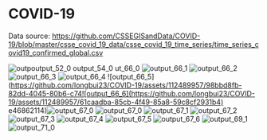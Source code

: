 # COVID-19

Data source: https://github.com/CSSEGISandData/COVID-19/blob/master/csse_covid_19_data/csse_covid_19_time_series/time_series_covid19_confirmed_global.csv



![outp![output_52_0](https://github.com/longbui23/COVID-19/assets/112489957/a99f8aa4-2310-4b9b-831c-8be066d3e811)
![output_54_0](https://github.com/longbui23/COVID-19/assets/112489957/80a3c20f-703a-479c-a539-91af0a305c45)
ut_66_0](https://github.com/longbui23/COVID-19/assets/112489957/dbc3f29e-81b6-4d5d-b1a9-5cc145835a10)
![output_66_1](https://github.com/longbui23/COVID-19/assets/112489957/68b2487d-060f-443b-9876-6c679165f4fd)
![output_66_2](https://github.com/longbui23/COVID-19/assets/112489957/73529e33-ac5f-4adc-b779-104e57bbe302)
![output_66_3](https://github.com/longbui23/COVID-19/assets/112489957/284ad364-728f-46ab-a87a-6c8eda4c7959)
![output_66_4](https://github.com/longbui23/COVID-19/assets/112489957/245cef65-f50a-4de9-9aad-e9b9f9d2fa79)
![output_66_5](https://github.com/longbui23/COVID-19/assets/112489957/98bbd8fb-82dd-4045-80b6-c74![output_66_6](https://github.com/longbui23/COVID-19/assets/112489957/61caadba-85cb-4f49-85a8-59c8cf2931b4)
e46862114)![output_67_0](https://github.com/longbui23/COVID-19/assets/112489957/2f7f1892-c2b3-40d0-b869-521787b822ac)
![output_67_0](https://github.com/longbui23/COVID-19/assets/112489957/d3d36a27-0294-45ae-a8a6-e332e5f38309)
![output_67_1](https://github.com/longbui23/COVID-19/assets/112489957/6f014ca2-260b-4a66-9896-91bfc4293af4)
![output_67_2](https://github.com/longbui23/COVID-19/assets/112489957/2b16891c-246a-4ea3-81b5-6f2e2b3931cc)
![output_67_3](https://github.com/longbui23/COVID-19/assets/112489957/d4d817d6-94a0-4985-af38-cf8dd7298ba4)
![output_67_4](https://github.com/longbui23/COVID-19/assets/112489957/4d91770a-528a-4bf0-b6a3-0c7d8c1f2c03)
![output_67_5](https://github.com/longbui23/COVID-19/assets/112489957/a290a6ec-3e80-4e3f-974d-9eaa6ed449b8)
![output_67_6](https://github.com/longbui23/COVID-19/assets/112489957/8d2ab1b4-37f2-4709-be00-a01a1ee90d04)
![output_69_1](https://github.com/longbui23/COVID-19/assets/112489957/0bc1d407-d1ad-49d4-b666-439b964779c9)
![output_71_0](https://github.com/longbui23/COVID-19/assets/112489957/a6ebf7a5-e413-4f05-8d6b-fabb73bc52aa)
